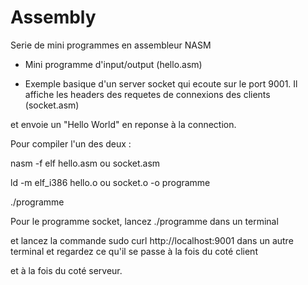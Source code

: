 # Assembly

Serie de mini programmes en assembleur NASM

- Mini programme d'input/output (hello.asm)

- Exemple basique d'un server socket qui ecoute sur le port 9001. Il affiche les headers des requetes de connexions des clients (socket.asm)

et envoie un "Hello World" en reponse à la connection.

Pour compiler l'un des deux :

nasm -f elf hello.asm ou socket.asm

ld -m elf_i386 hello.o ou socket.o -o programme

./programme

Pour le programme socket, lancez ./programme dans un terminal

et lancez la commande sudo curl http://localhost:9001 dans un autre terminal et regardez ce qu'il se passe à la fois du coté client

et à la fois du coté serveur.
